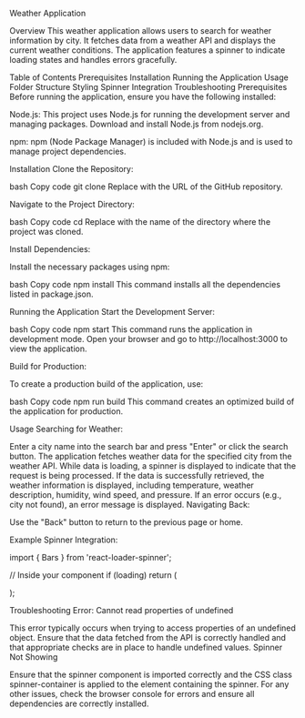 Weather Application

Overview
This weather application allows users to search for weather information by city. It fetches data from a weather API and displays the current weather conditions. The application features a spinner to indicate loading states and handles errors gracefully.

Table of Contents
Prerequisites
Installation
Running the Application
Usage
Folder Structure
Styling
Spinner Integration
Troubleshooting
Prerequisites
Before running the application, ensure you have the following installed:

Node.js: This project uses Node.js for running the development server and managing packages. Download and install Node.js from nodejs.org.

npm: npm (Node Package Manager) is included with Node.js and is used to manage project dependencies.

Installation
Clone the Repository:

bash
Copy code
git clone <repository-url>
Replace <repository-url> with the URL of the GitHub repository.

Navigate to the Project Directory:

bash
Copy code
cd <project-directory>
Replace <project-directory> with the name of the directory where the project was cloned.

Install Dependencies:

Install the necessary packages using npm:

bash
Copy code
npm install
This command installs all the dependencies listed in package.json.

Running the Application
Start the Development Server:

bash
Copy code
npm start
This command runs the application in development mode. Open your browser and go to http://localhost:3000 to view the application.

Build for Production:

To create a production build of the application, use:

bash
Copy code
npm run build
This command creates an optimized build of the application for production.

Usage
Searching for Weather:

Enter a city name into the search bar and press "Enter" or click the search button.
The application fetches weather data for the specified city from the weather API.
While data is loading, a spinner is displayed to indicate that the request is being processed.
If the data is successfully retrieved, the weather information is displayed, including temperature, weather description, humidity, wind speed, and pressure.
If an error occurs (e.g., city not found), an error message is displayed.
Navigating Back:

Use the "Back" button to return to the previous page or home.


Example Spinner Integration:

import { Bars } from 'react-loader-spinner';

// Inside your component
if (loading) 
  return (
    <div className="spinner-container">
      <Bars color="#00BFFF" height={80} width={80} />
    </div>
  );


Troubleshooting
Error: Cannot read properties of undefined

This error typically occurs when trying to access properties of an undefined object. Ensure that the data fetched from the API is correctly handled and that appropriate checks are in place to handle undefined values.
Spinner Not Showing

Ensure that the spinner component is imported correctly and the CSS class spinner-container is applied to the element containing the spinner.
For any other issues, check the browser console for errors and ensure all dependencies are correctly installed.